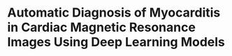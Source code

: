 # Automatic Diagnosis of Myocarditis in Cardiac Magnetic Resonance Images Using Deep Learning Models
